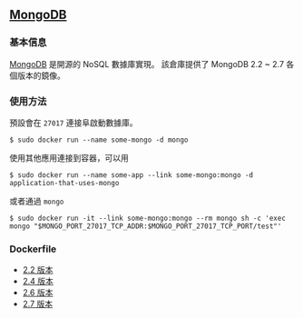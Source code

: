 ## [MongoDB](https://registry.hub.docker.com/_/mongo/)

### 基本信息
[MongoDB](https://en.wikipedia.org/wiki/MongoDB) 是開源的 NoSQL 數據庫實現。
該倉庫提供了 MongoDB 2.2 ~ 2.7 各個版本的鏡像。

### 使用方法
預設會在 `27017` 連接阜啟動數據庫。
```
$ sudo docker run --name some-mongo -d mongo
```

使用其他應用連接到容器，可以用
```
$ sudo docker run --name some-app --link some-mongo:mongo -d application-that-uses-mongo
```
或者通過 `mongo`
```
$ sudo docker run -it --link some-mongo:mongo --rm mongo sh -c 'exec mongo "$MONGO_PORT_27017_TCP_ADDR:$MONGO_PORT_27017_TCP_PORT/test"'
```

### Dockerfile
* [2.2 版本](https://github.com/docker-library/mongo/blob/77c841472ccb6cc87fea1218269d097405edc6cb/2.2/Dockerfile)
* [2.4 版本](https://github.com/docker-library/mongo/blob/807078cb7b5f0289f6dabf9f6875d5318122bc30/2.4/Dockerfile)
* [2.6 版本](https://github.com/docker-library/mongo/blob/77c841472ccb6cc87fea1218269d097405edc6cb/2.6/Dockerfile)
* [2.7 版本](https://github.com/docker-library/mongo/blob/807078cb7b5f0289f6dabf9f6875d5318122bc30/2.7/Dockerfile)
